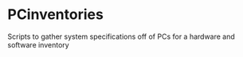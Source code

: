 # PCinventories
Scripts to gather system specifications off of PCs for a hardware and software inventory
